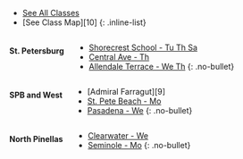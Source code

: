 <div class="row">
<div class="large-11 large-offset-1 columns" markdown="1">

- [See All Classes][1]
- [See Class Map][10]
{: .inline-list}

</div>
</div>
<div class="row">
<div class="large-3 large-offset-1 columns" markdown="1">

#### St. Petersburg

- [Shorecrest School - Tu Th Sa][2]
- [Central Ave - Th][3]
- [Allendale Terrace - We Th][4]
{: .no-bullet}

</div>
<div class="large-3 large-offset-1 columns" markdown="1">

#### SPB and West

- [Admiral Farragut][9]
- [St. Pete Beach - Mo][5]
- [Pasadena - We][6]
{: .no-bullet}

</div>
<div class="large-3 columns" markdown="1">

#### North Pinellas

- [Clearwater - We][7]
- [Seminole - Mo][8]
{: .no-bullet}

</div>
</div>

[1]: /classes/
[2]: {{data.location-url}}147
[3]: {{data.location-url}}145
[4]: {{data.location-url}}308
[5]: {{data.location-url}}148
[6]: {{data.location-url}}144
[7]: {{data.location-url}}149
[8]: {{data.location-url}}306

